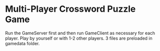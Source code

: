# Multi-Player Crossword Puzzle Game
Run the GameServer first and then run GameClient as necessary for each player.
Play by yourself or with 1-2 other players.
3 files are preloaded in gamedata folder.
